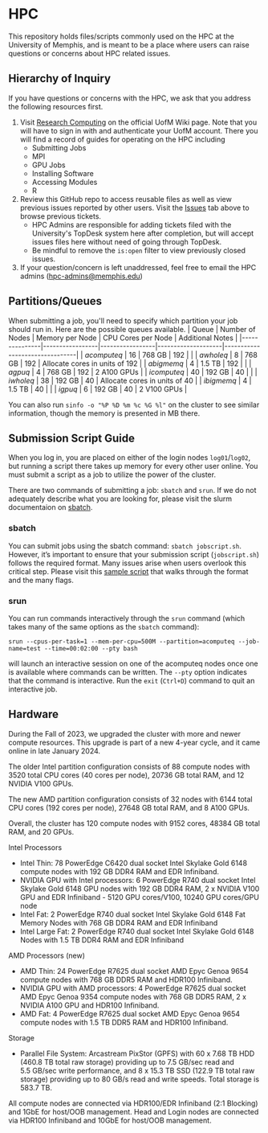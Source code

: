 # HPC

This repository holds files/scripts commonly used on the HPC at the University of Memphis, and is meant to be a place where users can raise questions or concerns about HPC related issues.

## Hierarchy of Inquiry

If you have questions or concerns with the HPC, we ask that you address the following resources first.

1. Visit [Research Computing](https://uofmwiki.memphis.edu/shelves/research-computing) on the official UofM Wiki page. Note that you will have to sign in with and authenticate your UofM account. There you will find a record of guides for operating on the HPC including
    - Submitting Jobs
    - MPI
    - GPU Jobs
    - Installing Software
    - Accessing Modules
    - R
2. Review this GitHub repo to access reusable files as well as view previous issues reported by other users. Visit the [Issues](https://github.com/uofm-research-computing/hpc/issues?q=is%3Aissue) tab above to browse previous tickets. 
    - HPC Admins are responsible for adding tickets filed with the University's TopDesk system here after completion, but will accept issues files here without need of going through TopDesk.
    - Be mindful to remove the `is:open` filter to view previously closed issues.
3. If your question/concern is left unaddressed, feel free to email the HPC admins (hpc-admins@memphis.edu)

## Partitions/Queues
When submitting a job, you'll need to specify which partition your job should run in. Here are the possible queues available.
| Queue         | Number of Nodes | Memory per Node | CPU Cores per Node | Additional Notes               |
|---------------|-----------------|-----------------|--------------------|--------------------------------|
| *acomputeq*   | 16              | 768 GB          | 192                |                                |
| *awholeq*     | 8               | 768 GB          | 192                | Allocate cores in units of 192 |
| *abigmemq*    | 4               | 1.5 TB          | 192                |                                |
| *agpuq*       | 4               | 768 GB          | 192                | 2 A100 GPUs                    |
| *icomputeq*   | 40              | 192 GB          | 40                 |                                |
| *iwholeq*     | 38              | 192 GB          | 40                 | Allocate cores in units of 40  |
| *ibigmemq*    | 4               | 1.5 TB          | 40                 |                                |
| *igpuq*       | 6               | 192 GB          | 40                 | 2 V100 GPUs                    |

You can also run `sinfo -o "%P %D %m %c %G %l"` on the cluster to see similar information, though the memory is presented in MB there.

## Submission Script Guide

When you log in, you are placed on either of the login nodes `log01`/`log02`, but running a script there takes up memory for every other user online. You must submit a script as a job to utilize the power of the cluster. 

There are two commands of submitting a job: `sbatch` and `srun`. If we do not adequately describe what you are looking for, please visit the slurm documentaion on [sbatch](https://slurm.schedmd.com/sbatch.html).

### sbatch

You can submit jobs using the sbatch command: `sbatch jobscript.sh`. However, it’s important to ensure that your submission script (`jobscript.sh`) follows the required format. Many issues arise when users overlook this critical step. Please visit this [sample script](https://github.com/uofm-research-computing/hpc/blob/60538f2cba2066fb2f2d1dc4fe04a39a5e9a9ed5/Submission%20Scripts/General%20Slurm/submitManual.sh) that walks through the format and the many flags.

### srun

You can run commands interactively through the `srun` command (which takes many of the same options as the `sbatch` command):

`srun --cpus-per-task=1 --mem-per-cpu=500M --partition=acomputeq --job-name=test --time=00:02:00 --pty bash`

will launch an interactive session on one of the acomputeq nodes once one is available where commands can be written. The `--pty` option indicates that the command is interactive. Run the `exit` (`Ctrl+D`) command to quit an interactive job.

## Hardware

During the Fall of 2023, we upgraded the cluster with more and newer compute resources. This upgrade is part of a new 4-year cycle, and it came online in late January 2024.

The older Intel partition configuration consists of 88 compute nodes with 3520 total CPU cores (40 cores per node), 20736 GB total RAM, and 12 NVIDIA V100 GPUs.

The new AMD partition configuration consists of 32 nodes with 6144 total CPU cores (192 cores per node), 27648 GB total RAM, and 8 A100 GPUs.

Overall, the cluster has 120 compute nodes with 9152 cores, 48384 GB total RAM, and 20 GPUs.

Intel Processors

- Intel Thin: 78 PowerEdge C6420 dual socket Intel Skylake Gold 6148 compute nodes with 192 GB DDR4 RAM and EDR Infiniband.
- NVIDIA GPU with Intel processors: 6 PowerEdge R740 dual socket Intel Skylake Gold 6148 GPU nodes with 192 GB DDR4 RAM, 2 x NVIDIA V100 GPU and EDR Infiniband - 5120 GPU cores/V100, 10240 GPU cores/GPU node
- Intel Fat: 2 PowerEdge R740 dual socket Intel Skylake Gold 6148 Fat Memory Nodes with 768 GB DDR4 RAM and EDR Infiniband
- Intel Large Fat: 2 PowerEdge R740 dual socket Intel Skylake Gold 6148 Nodes with 1.5 TB DDR4 RAM and EDR Infiniband

AMD Processors (new)

- AMD Thin: 24 PowerEdge R7625 dual socket AMD Epyc Genoa 9654 compute nodes with 768 GB DDR5 RAM and HDR100 Infiniband.
- NVIDIA GPU with AMD processors: 4 PowerEdge R7625 dual socket AMD Epyc Genoa 9354 compute nodes with 768 GB DDR5 RAM, 2 x NVIDIA A100 GPU and HDR100 Infiniband.
- AMD Fat: 4 PowerEdge R7625 dual socket AMD Epyc Genoa 9654 compute nodes with 1.5 TB DDR5 RAM and HDR100 Infiniband.

Storage

- Parallel File System: Arcastream PixStor (GPFS) with 60 x 7.68 TB HDD (460.8 TB total raw storage) providing up to 7.5 GB/sec read and 5.5 GB/sec write performance, and 8 x 15.3 TB SSD (122.9 TB total raw storage) providing up to 80 GB/s read and write speeds. Total storage is 583.7 TB.

All compute nodes are connected via HDR100/EDR Infiniband (2:1 Blocking) and 1GbE for host/OOB management. Head and Login nodes are connected via HDR100 Infiniband and 10GbE for host/OOB management.
